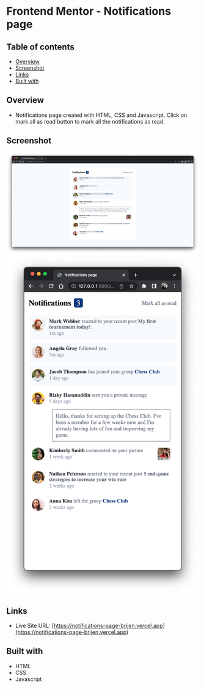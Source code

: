 # Frontend Mentor - Notifications page

## Table of contents

- [Overview](#overview)
- [Screenshot](#screenshot)
- [Links](#links)
- [Built with](#Built-with)


## Overview
- Notifications page created with HTML, CSS and Javascript. Click on mark all as read button to mark all the notifications as read.

## Screenshot

![](./assets/images/preview_1.png)
![](./assets/images/preview_2.png)


## Links

- Live Site URL: [https://notifications-page-brijen.vercel.app](https://notifications-page-brijen.vercel.app)

## Built with

- HTML
- CSS
- Javascript